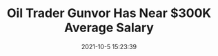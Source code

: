 ---
"title": "Oil Trader Gunvor Has Near $300K Average Salary"
"date": "2021-10-5 15:23:39"
"feed_name": "RIGZONE"
"feed_website": "http://www.rigzone.com/"
"feed_rss": "http://www.rigzone.com/news/rss/rigzone_latest.aspx"
"link": "https://www.rigzone.com/news/wire/oil_trader_gunvor_has_near_300k_average_salary-05-oct-2021-166627-article/?rss=true"
"source": "None"
"file": "_posts/2021-1-1-8d2ca06319848fb58f3631a561b0c68e7847e0a0.md"
"accident": "1"
"drilling": "0"
"dead": "0"
"injured": "0"
"arrested": "0"
"place": "unknown place"
"where": "unknown site"
"causes": "unknown"
"place_uri": "unknown place"
---
